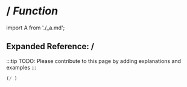 # **/** *Function*

import A from './_a.md';

<A />

## Expanded Reference: /

:::tip
TODO: Please contribute to this page by adding explanations and examples
:::

```lisp
(/ )
```
